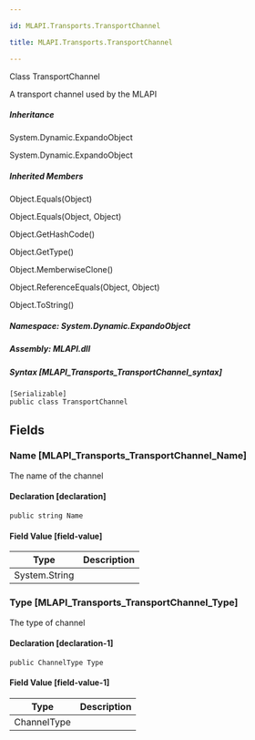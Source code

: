 ```yaml
---

id: MLAPI.Transports.TransportChannel

title: MLAPI.Transports.TransportChannel

---
```


Class TransportChannel

<div class="markdown level0 summary" markdown="1">

A transport channel used by the MLAPI

</div>

<div class="markdown level0 conceptual" markdown="1">

</div>

<div class="inheritance" markdown="1">

##### Inheritance

<div class="level0" markdown="1">

System.Dynamic.ExpandoObject

</div>

<div class="level1" markdown="1">

System.Dynamic.ExpandoObject

</div>

</div>

<div class="inheritedMembers" markdown="1">

##### Inherited Members

<div markdown="1">

Object.Equals(Object)

</div>

<div markdown="1">

Object.Equals(Object, Object)

</div>

<div markdown="1">

Object.GetHashCode()

</div>

<div markdown="1">

Object.GetType()

</div>

<div markdown="1">

Object.MemberwiseClone()

</div>

<div markdown="1">

Object.ReferenceEquals(Object, Object)

</div>

<div markdown="1">

Object.ToString()

</div>

</div>

##### **Namespace**: System.Dynamic.ExpandoObject

##### **Assembly**: MLAPI.dll

##### Syntax [MLAPI_Transports_TransportChannel_syntax]

    [Serializable]
    public class TransportChannel

## Fields

### Name [MLAPI_Transports_TransportChannel_Name]

<div class="markdown level1 summary" markdown="1">

The name of the channel

</div>

<div class="markdown level1 conceptual" markdown="1">

</div>

#### Declaration [declaration]

    public string Name

#### Field Value [field-value]

| Type          | Description |
|---------------|-------------|
| System.String |             |

### Type [MLAPI_Transports_TransportChannel_Type]

<div class="markdown level1 summary" markdown="1">

The type of channel

</div>

<div class="markdown level1 conceptual" markdown="1">

</div>

#### Declaration [declaration-1]

    public ChannelType Type

#### Field Value [field-value-1]

| Type        | Description |
|-------------|-------------|
| ChannelType |             |
